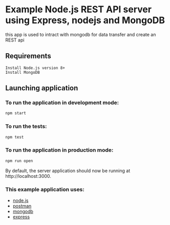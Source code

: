 # Example Node.js REST API server using Express, nodejs and MongoDB

this app is used to intract with mongodb for data transfer
and create an REST api
## Requirements

    Install Node.js version 8+
    Install MongoDB

## Launching application

### To run the application in development mode:
```bash
npm start
```
### To run the tests:
```bash
npm test
```
### To run the application in production mode:
```bash
npm run open
```

By default, the server application should now be running at http://localhost:3000.

### This example application uses:

* [node.js](http://nodejs.com)
* [postman](http://chrometools.com)
* [mongodb](http://mongodb.com)
* [express](http://Expressjs.com)